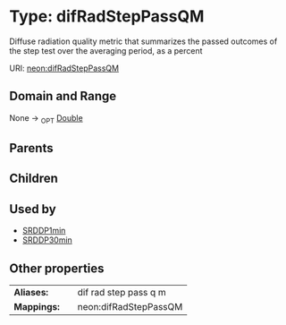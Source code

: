 
# Type: difRadStepPassQM


Diffuse radiation quality metric that summarizes the passed outcomes of the step test over the averaging period, as a percent

URI: [neon:difRadStepPassQM](https://data.neonscience.org/difRadStepPassQM)


## Domain and Range

None ->  <sub>OPT</sub> [Double](types/Double.md)

## Parents


## Children


## Used by

 * [SRDDP1min](SRDDP1min.md)
 * [SRDDP30min](SRDDP30min.md)

## Other properties

|  |  |  |
| --- | --- | --- |
| **Aliases:** | | dif rad step pass q m |
| **Mappings:** | | neon:difRadStepPassQM |

